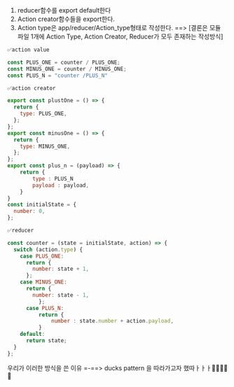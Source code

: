 1. reducer함수를 export default한다
2. Action creator함수들을 export한다.
3. Action type은 app/reducer/Action_type형태로 작성한다.
==> [결론은 모듈 파일 1개에 Action Type, Action Creator, Reducer가 모두 존재하는 작성방식]
```js
✅action value

const PLUS_ONE = counter / PLUS_ONE;
const MINUS_ONE = counter / MINUS_ONE;
const PLUS_N = "counter /PLUS_N"
```

```js
✅action creator

export const plustOne = () => {
  return {
    type: PLUS_ONE,
  };
};
export const minusOne = () => {
  return {
    type: MINUS_ONE,
  };
}; 
export const plus_n = (payload) => {
    return {
        type : PLUS_N
        payload : payload,
    }
}
const initialState = {
  number: 0,
};
```

```js
✅reducer

const counter = (state = initialState, action) => {
  switch (action.type) {
    case PLUS_ONE:
      return {
        number: state + 1,
      };
    case MINUS_ONE:
      return {
        number: state - 1,
          };
      case PLUS_N:
          return {
              number : state.number + action.payload,
          }
    default:
      return state;
  }
};
```

우리가 이러한 방식을 쓴 이유 =-==> ducks pattern 을 따라가고자 했따ㅏㅏㅏ🤤🤤🤤🤤🤤